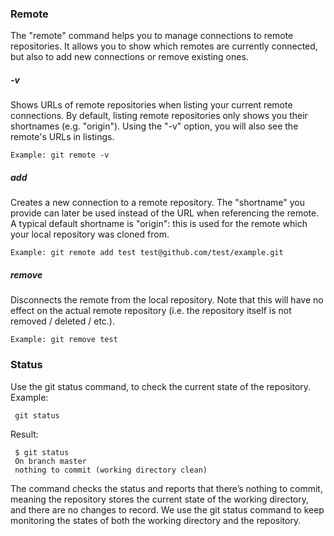 ### Remote
 The "remote" command helps you to manage connections to remote repositories.
 It allows you to show which remotes are currently connected, but also to add new connections or remove existing ones.
 
 ##### -v
 Shows URLs of remote repositories when listing your current remote connections. 
 By default, listing remote repositories only shows you their shortnames (e.g. "origin"). 
 Using the "-v" option, you will also see the remote's URLs in listings.
 
    Example: git remote -v
 
 ##### add <shortname> <url>
 
 Creates a new connection to a remote repository.
 The "shortname" you provide can later be used instead of the URL when referencing the remote. 
 A typical default shortname is "origin": this is used for the remote which your local repository was cloned from.
 
    Example: git remote add test test@github.com/test/example.git
 
 ##### remove <name>
 Disconnects the remote from the local repository. 
 Note that this will have no effect on the actual remote repository (i.e. the repository itself is not removed / deleted / etc.).
 
    Example: git remove test 
    
 ### Status
 Use the git status command, to check the current state of the repository.
 Example:
 
     git status
 
 Result:
 
     $ git status
     On branch master
     nothing to commit (working directory clean)
     
 The command checks the status and reports that there’s nothing to commit, meaning the repository stores the current state of the working directory, and there are no changes to record.
 We use the git status command to keep monitoring the states of both the working directory and the repository.

